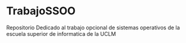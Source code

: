 TrabajoSSOO
===========

Repositorio Dedicado al trabajo opcional de sistemas operativos de la escuela superior de informatica de la UCLM
